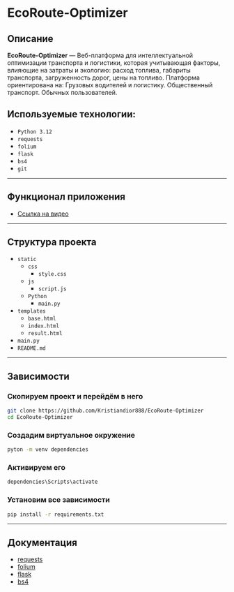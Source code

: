 
# EcoRoute-Optimizer

## Описание
**EcoRoute-Optimizer** — Веб-платформа для интеллектуальной оптимизации транспорта и логистики, 
которая учитывающая факторы, влияющие на затраты и экологию: расход топлива, габариты транспорта, 
загруженность дорог, цены на топливо. Платформа ориентирована на: Грузовых водителей и логистику. 
Общественный транспорт. Обычных пользователей.

## Используемые технологии:
* `Python 3.12`
* `requests`
* `folium`
* `flask`
* `bs4`
* `git`
___

## Функционал приложения
* [Ссылка на видео](https:/)
___
## Структура проекта

  * ``static`` 
    * `css` 
      * `style.css`
    * `js`
      * `script.js`
    * `Python `
      * `main.py`
  * `templates`
    * `base.html`
    * `index.html`
    * `result.html`
  * `main.py`
  * `README.md`
   
___

## Зависимости
### Скопируем проект и перейдём в него
```bash
git clone https://github.com/Kristiandior888/EcoRoute-Optimizer
cd EcoRoute-Optimizer
```
### Создадим виртуальное окружение
```bash
pyton -m venv dependencies
```
### Активируем его
```python
dependencies\Scripts\activate
```

### Установим все зависимости
```bash
pip install -r requirements.txt
```

___
## Документация
* [requests](https://docs.python-requests.org/en/latest/index.html)
* [folium](https://python-visualization.github.io/folium/latest/)
* [flask](https://flask.palletsprojects.com/en/stable/)
* [bs4](https://www.crummy.com/software/BeautifulSoup/bs4/doc/)
